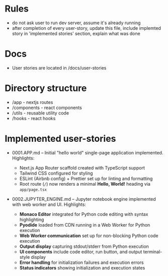 # Rules

- do not ask user to run dev server, assume it's already running
- after completion of every user-story, update this file, include implemted story in 'implemented stories' section, explain what was done

# Docs

- User stories are located in /docs/user-stories

# Directory structure

- /app - nextjs routes
- /components - react components
- /utils - reusable utility code
- /hooks - react hooks

# Implemented user-stories

- 0001.APP.md – Initial "hello world" single-page application implemented. Highlights:

  - Next.js App Router scaffold created with TypeScript support
  - Tailwind CSS configured for styling
  - ESLint (Airbnb config) + Prettier set up for linting and formatting
  - Root route (`/`) now renders a minimal **Hello, World!** heading via `app/page.tsx`

- 0002.JUPYTER_ENGINE.md – Jupyter notebook engine implemented with web worker and UI. Highlights:
  - **Monaco Editor** integrated for Python code editing with syntax highlighting
  - **Pyodide** loaded from CDN running in a Web Worker for Python execution
  - **Web Worker communication** set up for non-blocking Python code execution
  - **Output display** capturing stdout/stderr from Python execution
  - **UI components** include code editor, run button, and output terminal-style display
  - **Error handling** for initialization failures and execution errors
  - **Status indicators** showing initialization and execution states
